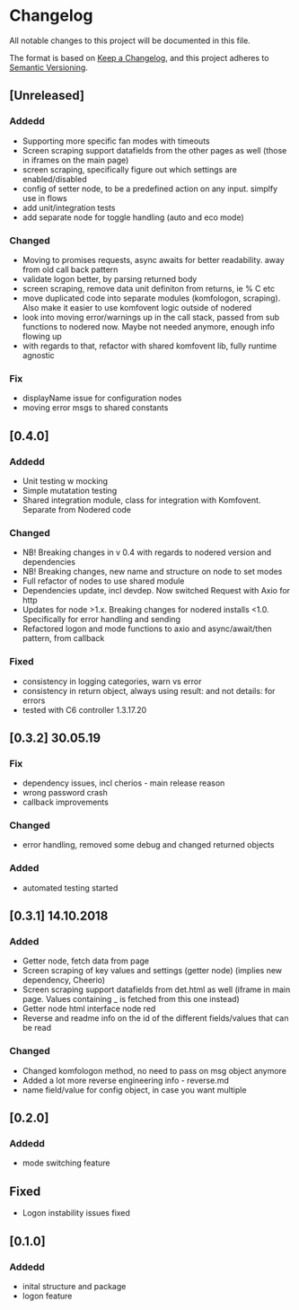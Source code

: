 # Changelog
All notable changes to this project will be documented in this file.

The format is based on [Keep a Changelog](https://keepachangelog.com/en/1.0.0/),
and this project adheres to [Semantic Versioning](https://semver.org/spec/v2.0.0.html).

## [Unreleased]
### Addedd

- Supporting more specific fan modes with timeouts
- Screen scraping support datafields from the other pages as well (those in iframes on the main page)
- screen scraping, specifically figure out which settings are enabled/disabled
- config of setter node, to be a predefined action on any input. simplfy use in flows
- add unit/integration tests
- add separate node for toggle handling (auto and eco mode)

### Changed
- Moving to promises requests, async awaits for better readability. away from old call back pattern
- validate logon better, by parsing returned body
- screen scraping, remove data unit definiton from returns, ie % C etc
- move duplicated code into separate modules (komfologon, scraping). Also make it easier to use komfovent logic outside of nodered
- look into moving error/warnings up in the call stack, passed from sub functions to nodered now. Maybe not needed anymore, enough info flowing up
- with regards to that, refactor with shared komfovent lib, fully runtime agnostic

### Fix
- displayName issue for configuration nodes
- moving error msgs to shared constants


## [0.4.0]

### Addedd
- Unit testing w mocking
- Simple mutatation testing
- Shared integration module, class for integration with Komfovent. Separate from Nodered code

### Changed
- NB! Breaking changes in v 0.4 with regards to nodered version and dependencies
- NB! Breaking changes, new name and structure on node to set modes
- Full refactor of nodes to use shared module
- Dependencies update, incl devdep. Now switched Request with Axio for http
- Updates for node >1.x. Breaking changes for nodered installs <1.0. Specifically for error handling and sending
- Refactored logon and mode functions to axio and async/await/then pattern, from callback

### Fixed
- consistency in logging categories, warn vs error
- consistency in return object, always using result: and not details: for errors
- tested with C6 controller 1.3.17.20

## [0.3.2] 30.05.19

### Fix
- dependency issues, incl cherios - main release reason
- wrong password crash
- callback improvements

### Changed
- error handling, removed some debug and changed returned objects

### Added 
- automated testing started

## [0.3.1] 14.10.2018

### Added
- Getter node, fetch data from page
- Screen scraping of key values and settings (getter node) (implies new dependency, Cheerio)
- Screen scraping support datafields from det.html as well (iframe in main page. Values containing _ is fetched from this one instead)
- Getter node html interface node red
- Reverse and readme info on the id of the different fields/values that can be read

### Changed
- Changed komfologon method, no need to pass on msg object anymore 
- Added a lot more reverse engineering info - reverse.md
- name field/value for config object, in case you want multiple


## [0.2.0]
### Addedd
- mode switching feature 

## Fixed
- Logon instability issues fixed

## [0.1.0]
### Addedd
- inital structure and package
- logon feature

